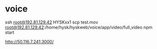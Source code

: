 # voice

ssh root@192.81.129.42
HYSKxx1
scp test.mov root@192.81.129.42:/home/hysk/hyskweb/voice/app/video/full_video
npm start

http://50.116.7.241:3000/

